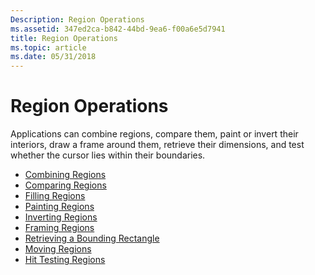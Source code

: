 ```yaml
---
Description: Region Operations
ms.assetid: 347ed2ca-b842-44bd-9ea6-f00a6e5d7941
title: Region Operations
ms.topic: article
ms.date: 05/31/2018
---
```


# Region Operations

Applications can combine regions, compare them, paint or invert their interiors, draw a frame around them, retrieve their dimensions, and test whether the cursor lies within their boundaries.

-   [Combining Regions](combining-regions.md)
-   [Comparing Regions](comparing-regions.md)
-   [Filling Regions](filling-regions.md)
-   [Painting Regions](painting-regions.md)
-   [Inverting Regions](inverting-regions.md)
-   [Framing Regions](framing-regions.md)
-   [Retrieving a Bounding Rectangle](retrieving-a-bounding-rectangle.md)
-   [Moving Regions](moving-regions.md)
-   [Hit Testing Regions](hit-testing-regions.md)

 

 



